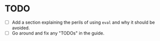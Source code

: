 # TODO

- [ ] Add a section explaining the perils of using `eval` and why it should be avoided.
- [ ] Go around and fix any "TODOs" in the guide.
